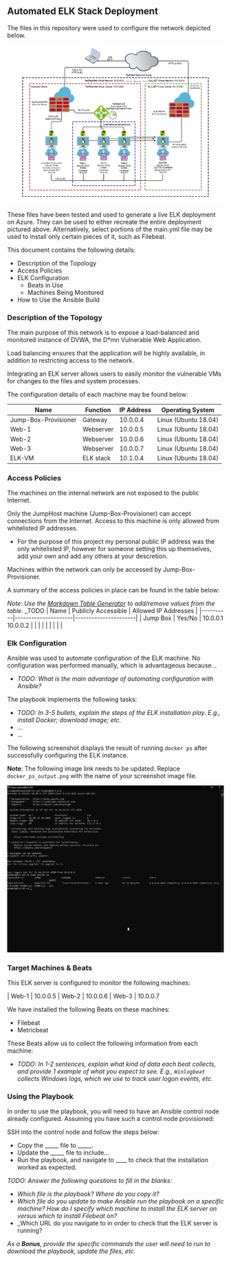 ## Automated ELK Stack Deployment

The files in this repository were used to configure the network depicted below. 

![Network Diagram](Images/Azure_Project_Diagram.JPG)

These files have been tested and used to generate a live ELK deployment on Azure. They can be used to either recreate the entire deployment pictured above. Alternatively, select portions of the main.yml file may be used to install only certain pieces of it, such as Filebeat.

This document contains the following details:
- Description of the Topology
- Access Policies
- ELK Configuration
  - Beats in Use
  - Machines Being Monitored
- How to Use the Ansible Build


### Description of the Topology

The main purpose of this network is to expose a load-balanced and monitored instance of DVWA, the D*mn Vulnerable Web Application.

Load balancing ensures that the application will be highly available, in addition to restricting access to the network.

Integrating an ELK server allows users to easily monitor the vulnerable VMs for changes to the files and system processes.

The configuration details of each machine may be found below:

| Name                 | Function  | IP Address | Operating System     |
|----------------------|-----------|------------|----------------------|
| Jump-Box-Provisioner | Gateway   | 10.0.0.4   | Linux (Ubuntu 18.04) |
| Web-1                | Webserver | 10.0.0.5   | Linux (Ubuntu 18.04) |
| Web-2                | Webserver | 10.0.0.6   | Linux (Ubuntu 18.04) |
| Web-3                | Webserver | 10.0.0.7   | Linux (Ubuntu 18.04) |
| ELK-VM               | ELK stack | 10.1.0.4   | Linux (Ubuntu 18.04) |

### Access Policies

The machines on the internal network are not exposed to the public Internet. 

Only the JumpHost machine (Jump-Box-Provisioner) can accept connections from the Internet. Access to this machine is only allowed from whitelisted IP addresses.
- For the purpose of this project my personal public IP address was the only whitelisted IP, however for someone setting this up themselves, add your own and add any others at your descretion.

Machines within the network can only be accessed by Jump-Box-Provisioner.

A summary of the access policies in place can be found in the table below:

_Note: Use the [Markdown Table Generator](http://www.tablesgenerator.com/markdown_tables) to add/remove values from the table_.
_TODO
| Name     | Publicly Accessible | Allowed IP Addresses |
|----------|---------------------|----------------------|
| Jump Box | Yes/No              | 10.0.0.1 10.0.0.2    |
|          |                     |                      |
|          |                     |                      |

### Elk Configuration

Ansible was used to automate configuration of the ELK machine. No configuration was performed manually, which is advantageous because...
- _TODO: What is the main advantage of automating configuration with Ansible?_

The playbook implements the following tasks:
- _TODO: In 3-5 bullets, explain the steps of the ELK installation play. E.g., install Docker; download image; etc._
- ...
- ...

The following screenshot displays the result of running `docker ps` after successfully configuring the ELK instance.

**Note**: The following image link needs to be updated. Replace `docker_ps_output.png` with the name of your screenshot image file.  


![TODO: Update the path with the name of your screenshot of docker ps output](Images/docker_ps_output.png)

### Target Machines & Beats
This ELK server is configured to monitor the following machines:

| Web-1  | 10.0.0.5
| Web-2  | 10.0.0.6
| Web-3  | 10.0.0.7

We have installed the following Beats on these machines:
- Filebeat
- Metricbeat

These Beats allow us to collect the following information from each machine:
- _TODO: In 1-2 sentences, explain what kind of data each beat collects, and provide 1 example of what you expect to see. E.g., `Winlogbeat` collects Windows logs, which we use to track user logon events, etc._

### Using the Playbook
In order to use the playbook, you will need to have an Ansible control node already configured. Assuming you have such a control node provisioned: 

SSH into the control node and follow the steps below:
- Copy the _____ file to _____.
- Update the _____ file to include...
- Run the playbook, and navigate to ____ to check that the installation worked as expected.

_TODO: Answer the following questions to fill in the blanks:_
- _Which file is the playbook? Where do you copy it?_
- _Which file do you update to make Ansible run the playbook on a specific machine? How do I specify which machine to install the ELK server on versus which to install Filebeat on?_
- _Which URL do you navigate to in order to check that the ELK server is running?

_As a **Bonus**, provide the specific commands the user will need to run to download the playbook, update the files, etc._

